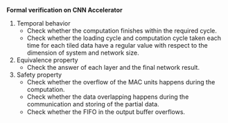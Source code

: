 **Formal verification on CNN Accelerator**
1. Temporal behavior
   - Check whether the computation finishes within the required cycle.
   - Check whether the loading cycle and computation cycle taken each time for each tiled data have a regular value with respect to the dimension of system and network size.
2. Equivalence property
   - Check the answer of each layer and the final network result.
3. Safety property
    - Check whether the overflow of the MAC units happens during the computation.
    - Check whether the data overlapping happens during the communication and storing of the partial data.
    - Check whether the FIFO in the output buﬀer overflows.
